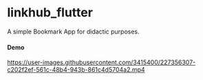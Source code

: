 # linkhub_flutter

A simple Bookmark App for didactic purposes.

#### Demo


https://user-images.githubusercontent.com/3415400/227356307-c202f2ef-561c-48b4-943b-861c4d5704a2.mp4

